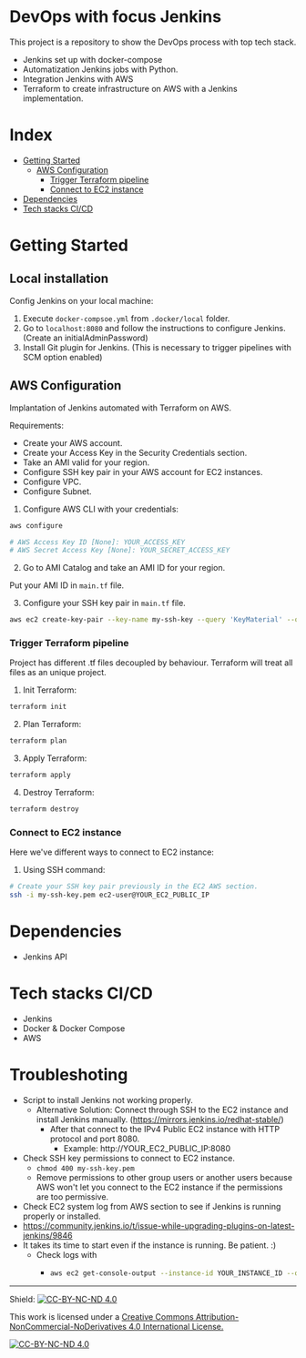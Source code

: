 # DevOps with focus Jenkins 

This project is a repository to show the DevOps process with top tech stack.

- Jenkins set up with docker-compose
- Automatization Jenkins jobs with Python.
- Integration Jenkins with AWS
- Terraform to create infrastructure on AWS with a Jenkins implementation.

# Index

- [Getting Started](#getting-started)
  - [AWS Configuration](#aws-configuration)
    - [Trigger Terraform pipeline](#trigger-terraform-pipeline)
    - [Connect to EC2 instance](#connect-to-ec2-instance)
- [Dependencies](#dependencies)
- [Tech stacks CI/CD](#tech-stacks-ci/cd)

# Getting Started

## Local installation

Config Jenkins on your local machine:

1. Execute `docker-compsoe.yml` from `.docker/local` folder.
2. Go to `localhost:8080` and follow the instructions to configure Jenkins. (Create an initialAdminPassword)
3. Install Git plugin for Jenkins. (This is necessary to trigger pipelines with SCM option enabled)

## AWS Configuration

Implantation of Jenkins automated with Terraform on AWS. 

Requirements:
- Create your AWS account.
- Create your Access Key in the Security Credentials section.
- Take an AMI valid for your region.
- Configure SSH key pair in your AWS account for EC2 instances.
- Configure VPC.
- Configure Subnet.

1. Configure AWS CLI with your credentials:

```bash
aws configure

# AWS Access Key ID [None]: YOUR_ACCESS_KEY
# AWS Secret Access Key [None]: YOUR_SECRET_ACCESS_KEY
```

2. Go to AMI Catalog and take an AMI ID for your region.

Put your AMI ID in `main.tf` file.

3. Configure your SSH key pair in `main.tf` file.

```bash
aws ec2 create-key-pair --key-name my-ssh-key --query 'KeyMaterial' --output text > my-ssh-key.pem
```


### Trigger Terraform pipeline

Project has different .tf files decoupled by behaviour. Terraform will treat all files as an unique project.

1. Init Terraform: 

```bash
terraform init
```

2. Plan Terraform:

```bash
terraform plan
```

3. Apply Terraform:

```bash
terraform apply
```

4. Destroy Terraform:

```bash
terraform destroy
```

### Connect to EC2 instance

Here we've different ways to connect to EC2 instance:

1. Using SSH command:

```bash
# Create your SSH key pair previously in the EC2 AWS section.
ssh -i my-ssh-key.pem ec2-user@YOUR_EC2_PUBLIC_IP
```

# Dependencies

- Jenkins API

# Tech stacks CI/CD

- Jenkins
- Docker & Docker Compose
- AWS

# Troubleshoting

- Script to install Jenkins not working properly. 
  - Alternative Solution: Connect through SSH to the EC2 instance and install Jenkins manually. (https://mirrors.jenkins.io/redhat-stable/)
    - After that connect to the IPv4 Public EC2 instance with HTTP protocol and port 8080.
      - Example: http://YOUR_EC2_PUBLIC_IP:8080
- Check SSH key permissions to connect to EC2 instance.
  - `chmod 400 my-ssh-key.pem`
  - Remove permissions to other group users or another users because AWS won't let you connect to the EC2 instance if the permissions are too permissive.
- Check EC2 system log from AWS section to see if Jenkins is running properly or installed.
- https://community.jenkins.io/t/issue-while-upgrading-plugins-on-latest-jenkins/9846
- It takes its time to start even if the instance is running. Be patient. :)
  - Check logs with
    - ```bash
      aws ec2 get-console-output --instance-id YOUR_INSTANCE_ID --output text
      ```

---

Shield: [![CC-BY-NC-ND 4.0][CC-BY-NC-ND-shield]][CC-BY-NC-ND]

This work is licensed under a [Creative Commons Attribution-NonCommercial-NoDerivatives 4.0 International License.][CC-BY-NC-ND]

[![CC-BY-NC-ND 4.0][CC-BY-NC-ND-image]][CC-BY-NC-ND]

[CC-BY-NC-ND-shield]: https://img.shields.io/badge/License-CC--BY--NC--ND--4.0-lightgrey
[CC-BY-NC-ND]: http://creativecommons.org/licenses/by-nc-nd/4.0/
[CC-BY-NC-ND-image]: https://i.creativecommons.org/l/by-nc-nd/4.0/88x31.png
